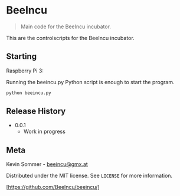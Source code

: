 # BeeIncu
> Main code for the BeeIncu incubator.

This are the controlscripts for the BeeIncu incubator.

## Starting

Raspberry Pi 3:

Running the beeincu.py Python script is enough to start the program.

```sh
python beeincu.py
```

## Release History

* 0.0.1
    * Work in progress
    
## Meta

Kevin Sommer - 
beeincu@gmx.at 

Distributed under the MIT license. See ``LICENSE`` for more
information.

[https://github.com/BeeIncu/beeincu/]

